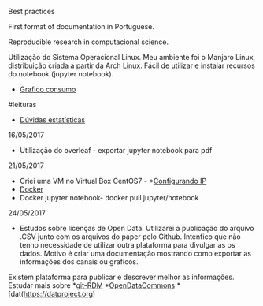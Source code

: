 Best practices

First format of documentation in Portuguese. 

Reproducible research in computacional science.


Utilização do Sistema Operacional Linux.
 Meu ambiente foi o Manjaro Linux, distribuição criada a partir da Arch Linux.
  Fácil de utilizar e instalar recursos do notebook (jupyter notebook).
  
    

* [Grafico consumo](https://thingspeak.com/channels/58985/charts/1?&median=15&results=60&dynamic=true&type=spline)

#leituras
* [Dúvidas estatísticas](http://revistapesquisa.fapesp.br/2017/03/17/duvidas-estatisticas/)


16/05/2017
* Utilização do overleaf -  exportar jupyter notebook para pdf


21/05/2017

* Criei uma VM no Virtual Box 
  CentOS7 - 
 *[Configurando IP](https://github.com/EstevesDouglas/ZABBIX-Unicamp-Community/wiki/CentOS7-VM-Configurando-IP-Fixo-no-S.O)
* [Docker](https://www.digitalocean.com/community/tutorials/how-to-install-and-use-docker-on-centos-7)
* Docker jupyter notebook- docker pull jupyter/notebook


24/05/2017
 * Estudos sobre licenças de Open Data.
 Utilizarei a publicação do arquivo .CSV junto com os arquivos do paper pelo Github. 
 Intenfico que não tenho necessidade de utilizar outra plataforma para divulgar as os dados.
 Motivo é criar uma documentação mostrando como exportar as informações dos canais ou graficos.
 
 Existem plataforma para publicar e descrever melhor as informações. 
 Estudar mais sobre
 *[git-RDM](https://github.com/ctjacobs/git-rdm)
 *[OpenDataCommons](https://opendatacommons.org)
 *[dat(https://datproject.org)
